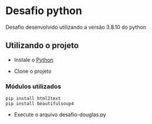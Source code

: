 # Desafio python
 Desafio desenvolvido utilizando a versão 3.8.10 do python

## Utilizando o projeto

  - Instale o [Python](https://www.python.org)

  - Clone o projeto

  ### Módulos utilizados
    pip install html2text
    pip install beautifulsoup4

  - Execute o arquivo desafio-douglas.py

